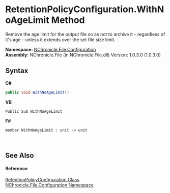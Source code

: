 # RetentionPolicyConfiguration.WithNoAgeLimit Method 
 

Remove the age limit for the output file so as not to archive it - regardless of it's age - unless it extends over the set file size limit.

**Namespace:**&nbsp;<a href="N_NChronicle_File_Configuration.md">NChronicle.File.Configuration</a><br />**Assembly:**&nbsp;NChronicle.File (in NChronicle.File.dll) Version: 1.0.3.0 (1.0.3.0)

## Syntax

**C#**<br />
``` C#
public void WithNoAgeLimit()
```

**VB**<br />
``` VB
Public Sub WithNoAgeLimit
```

**F#**<br />
``` F#
member WithNoAgeLimit : unit -> unit 

```

<br />

## See Also


#### Reference
<a href="T_NChronicle_File_Configuration_RetentionPolicyConfiguration.md">RetentionPolicyConfiguration Class</a><br /><a href="N_NChronicle_File_Configuration.md">NChronicle.File.Configuration Namespace</a><br />

